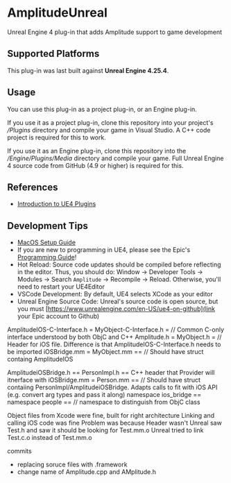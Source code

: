 # AmplitudeUnreal

Unreal Engine 4 plug-in that adds Amplitude support to game development
## Supported Platforms

This plug-in was last built against **Unreal Engine 4.25.4**. 
<!-- @TODO: Add siOS and Android when they're done -->

## Usage

You can use this plug-in as a project plug-in, or an Engine plug-in.

If you use it as a project plug-in, clone this repository into your project's
*/Plugins* directory and compile your game in Visual Studio. A C++ code project
is required for this to work.

If you use it as an Engine plug-in, clone this repository into the
*/Engine/Plugins/Media* directory and compile your game. Full Unreal Engine 4
source code from GitHub (4.9 or higher) is required for this.

## References

* [Introduction to UE4 Plugins](https://wiki.unrealengine.com/An_Introduction_to_UE4_Plugins)

## Development Tips
- [MacOS Setup Guide](https://github.com/botman99/ue4-xcode-vscode-mac)
- If you are new to programming in UE4, please see the Epic's [Programming Guide](https://docs.unrealengine.com/latest/INT/Programming/index.html)! 
- Hot Reload: Source code updates should be compiled before reflecting in the editor. Thus, you should do: Window -> Developer Tools -> Modules -> Search `Amplitude` -> Recompile -> Reload. Otherwise, you'll need to restart your UE4Editor
- VSCode Development: By default, UE4 selects XCode as your editor
- Unreal Engine Source Code: Unreal's source code is open source, but you must [https://www.unrealengine.com/en-US/ue4-on-github](link your Epic account to Github)


AmplitudeIOS-C-Interface.h = MyObject-C-Interface.h = // Common C-only interface understood by both ObjC and C++
Amplitude.h = MyObject.h = // Header for iOS file. Difference is that AmplitudeIOS-C-Interface.h needs to be imported
iOSBridge.mm = MyObject.mm == // Should have struct containg AmplitudeIOS

AmplitudeiOSBridge.h == PersonImpl.h == C++ header that Provider will itnerface with
iOSBridge.mm = Person.mm == // Should have struct contaiing PersonImpl/AmplitudeiOSBridge. Adapts calls to fit with iOS API (e.g. convert arg types and pass it along)
namespace ios_bridge == namespace people == // namespace to distinguish from ObjC class

Object files from Xcode were fine, built for right architecture
Linking and calling iOS code was fine
Problem was because Header wasn't 
Unreal saw Test.h and saw it should be looking for Test.mm.o
Unreal tried to link Test.c.o instead of Test.mm.o

commits
- replacing soruce files with .framework
- change name of Amplitude.cpp and AMplitude.h